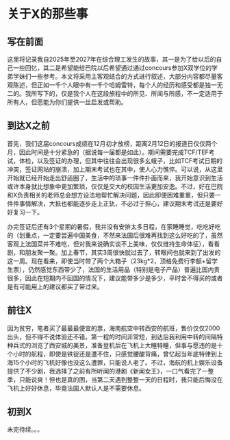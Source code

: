 # 关于X的那些事
## 写在前面
这里将记录我自2025年至2027年在综合理工发生的故事，其一是为了给以后的自己一些回忆，其二是希望能给巴院以后希望通过通过concours参加X双学位的学弟学妹们一些参考。本文将采用主客观结合的方式进行叙述，大部分内容都尽量客观陈述，但正如一千个人眼中有一千个哈姆雷特，每个人的经历和感受都是独一无二的。我所写下的，仅是我个人在这段旅程中的所见、所闻与所感，不一定适用于所有人，但愿能为你们提供一丝启发或帮助。
## 到达X之前
首先，我们这届concours成绩在12月初才放榜，距离2月12日的报道日仅仅两个月，因此时间是十分紧急的（据说每一届都是如此）。期间需要完成TCF/TEF考试，体检，以及签证的办理，但其中往往会出现很多幺蛾子，比如TCF考试日期的冲突，签证网站的崩溃，加上期末考试也在其中，使人心力憔悴。可以说，从这里开始就已经开始走出舒适圈了，生活中的琐事一件件扑面而来，我开始意识到生活或许本身就比想象中更加繁琐，仅仅是交大的校园生活更加安逸。不过，好在巴院和X负责相关的老师总会想方设法地帮忙解决问题，因此即便困难重重，但只要一件件事情解决，大抵也都能逐步走上正轨，不必过于担心，建议期末考试还是要好好复习一下。

办完签证后还有3个星期的暑假，我并没有安排太多日程，在家睡睡觉，吃吃好吃的（划重点，一定要尝遍中国美食，不然来法国后很难再找到这么好吃的了，虽然客观上法国菜并不难吃，但对我来说确实谈不上美味，仅仅维持生命体征），看看剧，和朋友聚一聚。加上春节，其实3周很快就过去了，转眼间也就来到了出发的这一周。现在看来，即使当时带了两个大箱子（23kg*2，顶格免费行李额+留学生票），仍然感觉东西带少了，法国的生活用品（特别是电子产品）普遍比国内贵很多，因此在短期内不回国的情况下，建议能带多少是多少，平时舍不得买的或者是有可能用上的建议都买了带过来。
## 前往X
因为贫穷，笔者买了最最最便宜的票，海南航空中转西安的航班，售价仅仅2000出头，但不得不说体验还不错。第一程的时间非常短，到达后我利用中转的间隔特种兵式的浏览了西安城的美景，准备登机后在飞机上大睡特睡，但事与愿违的是十个小时的航程，即使是铁锭还是遭不住，只感觉腰酸背痛，曾忆起当年底特律到上海15个小时的飞机好像也没这么遭罪，只能说人老了。不过，海航的机上娱乐设备提供了不少剧，我选择了之前有所听闻的港剧《新闻女王》，一口气看完了一整季，只能说爽！但也是真的困，当第二天遇到整整一天的日程时，我只能后悔没在飞机上好好休息，毕竟法国人默认人是不需要休息。

## 初到X
未完待续。。。

